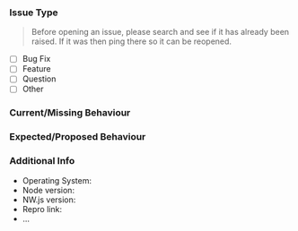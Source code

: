 ### Issue Type

> Before opening an issue, please search and see if it has already been raised. If it was then ping there so it can be reopened.

- [ ] Bug Fix
- [ ] Feature
- [ ] Question
- [ ] Other

### Current/Missing Behaviour

### Expected/Proposed Behaviour

### Additional Info

- Operating System:
- Node version:
- NW.js version:
- Repro link:
- ...
